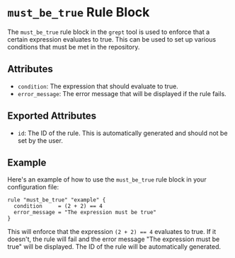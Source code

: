 # `must_be_true` Rule Block

The `must_be_true` rule block in the `grept` tool is used to enforce that a certain expression evaluates to true. This can be used to set up various conditions that must be met in the repository.

## Attributes

- `condition`: The expression that should evaluate to true.
- `error_message`: The error message that will be displayed if the rule fails.

## Exported Attributes

- `id`: The ID of the rule. This is automatically generated and should not be set by the user.

## Example

Here's an example of how to use the `must_be_true` rule block in your configuration file:

```hcl
rule "must_be_true" "example" {
  condition     = (2 + 2) == 4
  error_message = "The expression must be true"
}
```

This will enforce that the expression `(2 + 2) == 4` evaluates to true. If it doesn't, the rule will fail and the error message "The expression must be true" will be displayed. The ID of the rule will be automatically generated.
